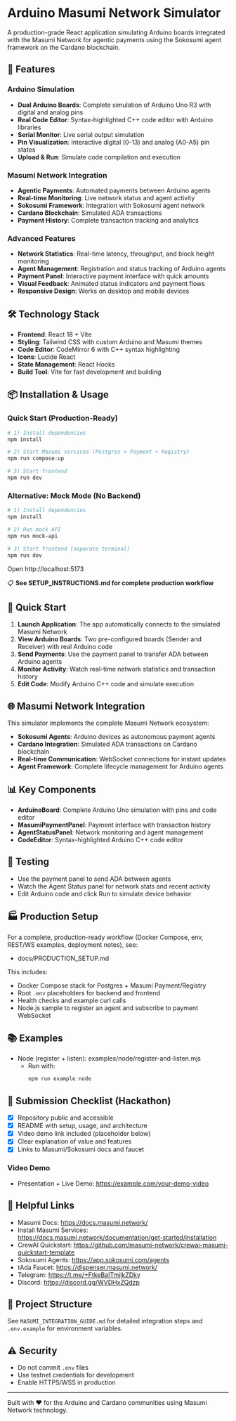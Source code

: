 # Arduino Masumi Network Simulator

A production-grade React application simulating Arduino boards integrated with the Masumi Network for agentic payments using the Sokosumi agent framework on the Cardano blockchain.

## 🚀 Features

### Arduino Simulation
- **Dual Arduino Boards**: Complete simulation of Arduino Uno R3 with digital and analog pins
- **Real Code Editor**: Syntax-highlighted C++ code editor with Arduino libraries
- **Serial Monitor**: Live serial output simulation
- **Pin Visualization**: Interactive digital (0-13) and analog (A0-A5) pin states
- **Upload & Run**: Simulate code compilation and execution

### Masumi Network Integration
- **Agentic Payments**: Automated payments between Arduino agents
- **Real-time Monitoring**: Live network status and agent activity
- **Sokosumi Framework**: Integration with Sokosumi agent network
- **Cardano Blockchain**: Simulated ADA transactions
- **Payment History**: Complete transaction tracking and analytics

### Advanced Features
- **Network Statistics**: Real-time latency, throughput, and block height monitoring
- **Agent Management**: Registration and status tracking of Arduino agents
- **Payment Panel**: Interactive payment interface with quick amounts
- **Visual Feedback**: Animated status indicators and payment flows
- **Responsive Design**: Works on desktop and mobile devices

## 🛠 Technology Stack

- **Frontend**: React 18 + Vite
- **Styling**: Tailwind CSS with custom Arduino and Masumi themes
- **Code Editor**: CodeMirror 6 with C++ syntax highlighting
- **Icons**: Lucide React
- **State Management**: React Hooks
- **Build Tool**: Vite for fast development and building

## 📦 Installation & Usage

### Quick Start (Production-Ready)

```powershell
# 1) Install dependencies
npm install

# 2) Start Masumi services (Postgres + Payment + Registry)
npm run compose:up

# 3) Start frontend
npm run dev
```

### Alternative: Mock Mode (No Backend)

```powershell
# 1) Install dependencies  
npm install

# 2) Run mock API
npm run mock-api

# 3) Start frontend (separate terminal)
npm run dev
```

Open http://localhost:5173

📋 **See SETUP_INSTRUCTIONS.md for complete production workflow**

## 🎯 Quick Start

1. **Launch Application**: The app automatically connects to the simulated Masumi Network
2. **View Arduino Boards**: Two pre-configured boards (Sender and Receiver) with real Arduino code
3. **Send Payments**: Use the payment panel to transfer ADA between Arduino agents
4. **Monitor Activity**: Watch real-time network statistics and transaction history
5. **Edit Code**: Modify Arduino C++ code and simulate execution

## 🌐 Masumi Network Integration

This simulator implements the complete Masumi Network ecosystem:
- **Sokosumi Agents**: Arduino devices as autonomous payment agents
- **Cardano Integration**: Simulated ADA transactions on Cardano blockchain
- **Real-time Communication**: WebSocket connections for instant updates
- **Agent Framework**: Complete lifecycle management for Arduino agents

## 📊 Key Components

- **ArduinoBoard**: Complete Arduino Uno simulation with pins and code editor
- **MasumiPaymentPanel**: Payment interface with transaction history
- **AgentStatusPanel**: Network monitoring and agent management
- **CodeEditor**: Syntax-highlighted Arduino C++ code editor

## 🧪 Testing

- Use the payment panel to send ADA between agents
- Watch the Agent Status panel for network stats and recent activity
- Edit Arduino code and click Run to simulate device behavior

## 🏭 Production Setup

For a complete, production-ready workflow (Docker Compose, env, REST/WS examples, deployment notes), see:

- docs/PRODUCTION_SETUP.md

This includes:
- Docker Compose stack for Postgres + Masumi Payment/Registry
- Root `.env` placeholders for backend and frontend
- Health checks and example curl calls
- Node.js sample to register an agent and subscribe to payment WebSocket

## 📚 Examples

- Node (register + listen): examples/node/register-and-listen.mjs
	- Run with:
		```powershell
		npm run example:node
		```

## 📝 Submission Checklist (Hackathon)

- [x] Repository public and accessible
- [x] README with setup, usage, and architecture
- [x] Video demo link included (placeholder below)
- [x] Clear explanation of value and features
- [x] Links to Masumi/Sokosumi docs and faucet

### Video Demo
- Presentation + Live Demo: https://example.com/your-demo-video

## 🔗 Helpful Links

- Masumi Docs: https://docs.masumi.network/
- Install Masumi Services: https://docs.masumi.network/documentation/get-started/installation
- CrewAI Quickstart: https://github.com/masumi-network/crewai-masumi-quickstart-template
- Sokosumi Agents: https://app.sokosumi.com/agents
- tAda Faucet: https://dispenser.masumi.network/
- Telegram: https://t.me/+FtkeBaITmjlkZDky
- Discord: https://discord.gg/WVDHxZQdzp

## 🧰 Project Structure

See `MASUMI_INTEGRATION_GUIDE.md` for detailed integration steps and `.env.example` for environment variables.

## ⚠️ Security

- Do not commit `.env` files
- Use testnet credentials for development
- Enable HTTPS/WSS in production

---

Built with ❤️ for the Arduino and Cardano communities using Masumi Network technology.
